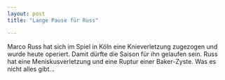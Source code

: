```yaml
---
layout: post
title: "Lange Pause für Russ"

---
```


Marco Russ hat sich im Spiel in Köln eine Knieverletzung zugezogen und wurde heute operiert. Damit dürfte die Saison für ihn gelaufen sein. Russ hat eine Meniskusverletzung und eine Ruptur einer Baker-Zyste. Was es nicht alles gibt...



